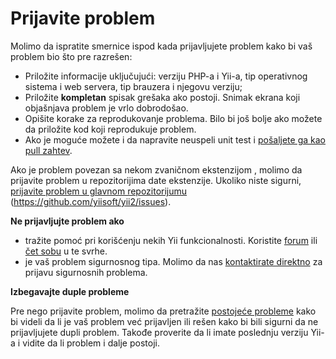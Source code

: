 Prijavite problem
=================

Molimo da ispratite smernice ispod kada prijavljujete problem kako bi vaš problem bio što pre razrešen:

* Priložite informacije uključujući: verziju PHP-a i Yii-a, tip operativnog sistema i web servera, tip brauzera i njegovu verziju;
* Priložite **kompletan** spisak grešaka ako postoji. Snimak ekrana koji objašnjava problem je vrlo dobrodošao.
* Opišite korake za reprodukovanje problema. Bilo bi još bolje ako možete da priložite kod koji reprodukuje problem.
* Ako je moguće možete i da napravite neuspeli unit test i [pošaljete ga kao pull zahtev](git-workflow.md).

Ako je problem povezan sa nekom zvaničnom ekstenzijom , molimo da prijavite problem u repozitorijima date ekstenzije.
Ukoliko niste sigurni, [prijavite problem u glavnom repozitorijumu](https://github.com/yiisoft/yii2/issues/new) (<https://github.com/yiisoft/yii2/issues>).

**Ne prijavljujte problem ako**

* tražite pomoć pri korišćenju nekih Yii funkcionalnosti. Koristite [forum](https://forum.yiiframework.com/index.php/forum/42-general-discussions-for-yii-20/) ili [čet sobu](https://www.yiiframework.com/chat/) u te svrhe.
* je vaš problem sigurnosnog tipa. Molimo da nas [kontaktirate direktno](https://www.yiiframework.com/security/) za prijavu sigurnosnih problema.

**Izbegavajte duple probleme**

Pre nego prijavite problem, molimo da pretražite [postojeće probleme](https://github.com/yiisoft/yii2/issues) kako bi videli da li je vaš problem već prijavljen ili rešen kako bi bili sigurni da ne prijavljujete dupli problem. Takođe proverite da li imate poslednju verziju Yii-a i vidite da li problem i dalje postoji.
